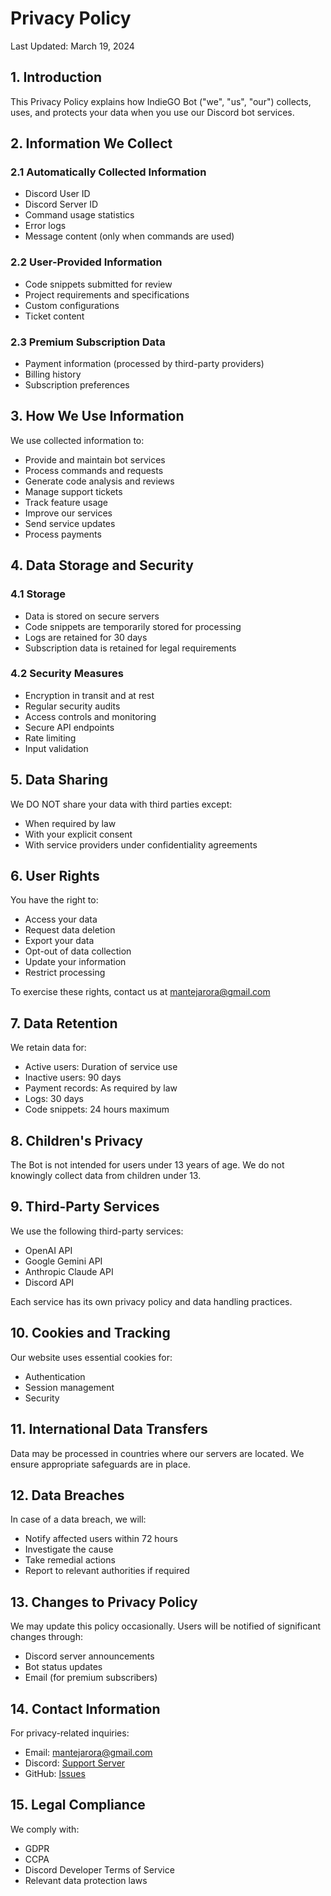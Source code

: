 # Privacy Policy

Last Updated: March 19, 2024

## 1. Introduction

This Privacy Policy explains how IndieGO Bot ("we", "us", "our") collects, uses, and protects your data when you use our Discord bot services.

## 2. Information We Collect

### 2.1 Automatically Collected Information
- Discord User ID
- Discord Server ID
- Command usage statistics
- Error logs
- Message content (only when commands are used)

### 2.2 User-Provided Information
- Code snippets submitted for review
- Project requirements and specifications
- Custom configurations
- Ticket content

### 2.3 Premium Subscription Data
- Payment information (processed by third-party providers)
- Billing history
- Subscription preferences

## 3. How We Use Information

We use collected information to:
- Provide and maintain bot services
- Process commands and requests
- Generate code analysis and reviews
- Manage support tickets
- Track feature usage
- Improve our services
- Send service updates
- Process payments

## 4. Data Storage and Security

### 4.1 Storage
- Data is stored on secure servers
- Code snippets are temporarily stored for processing
- Logs are retained for 30 days
- Subscription data is retained for legal requirements

### 4.2 Security Measures
- Encryption in transit and at rest
- Regular security audits
- Access controls and monitoring
- Secure API endpoints
- Rate limiting
- Input validation

## 5. Data Sharing

We DO NOT share your data with third parties except:
- When required by law
- With your explicit consent
- With service providers under confidentiality agreements

## 6. User Rights

You have the right to:
- Access your data
- Request data deletion
- Export your data
- Opt-out of data collection
- Update your information
- Restrict processing

To exercise these rights, contact us at mantejarora@gmail.com

## 7. Data Retention

We retain data for:
- Active users: Duration of service use
- Inactive users: 90 days
- Payment records: As required by law
- Logs: 30 days
- Code snippets: 24 hours maximum

## 8. Children's Privacy

The Bot is not intended for users under 13 years of age. We do not knowingly collect data from children under 13.

## 9. Third-Party Services

We use the following third-party services:
- OpenAI API
- Google Gemini API
- Anthropic Claude API
- Discord API

Each service has its own privacy policy and data handling practices.

## 10. Cookies and Tracking

Our website uses essential cookies for:
- Authentication
- Session management
- Security

## 11. International Data Transfers

Data may be processed in countries where our servers are located. We ensure appropriate safeguards are in place.

## 12. Data Breaches

In case of a data breach, we will:
- Notify affected users within 72 hours
- Investigate the cause
- Take remedial actions
- Report to relevant authorities if required

## 13. Changes to Privacy Policy

We may update this policy occasionally. Users will be notified of significant changes through:
- Discord server announcements
- Bot status updates
- Email (for premium subscribers)

## 14. Contact Information

For privacy-related inquiries:
- Email: mantejarora@gmail.com
- Discord: [Support Server](https://discord.gg/9bPsjgnJ5v)
- GitHub: [Issues](https://github.com/Drago-03/IndieGo/issues)

## 15. Legal Compliance

We comply with:
- GDPR
- CCPA
- Discord Developer Terms of Service
- Relevant data protection laws 